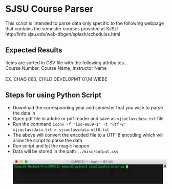 <h1>SJSU Course Parser</h1>
<p>
This script is intended to parse data only specific to the following webpage that contains the semester courses provided at SJSU
http://info.sjsu.edu/web-dbgen/splash/schedules.html
</p>

<h2>Expected Results</h2>
<p>
  Items are sorted in CSV file with the following attribuites...<br />
  Course Number,  Course Name,  Instructor Name<br />
  <br />
  EX. CHAD 060, CHILD DEVELOPMT 01,M WIEBE<br />
</p>

<h2>Steps for using Python Script</h2>
<p>
  <ul>
    <li>Download the corresponding year and semester that you wish to parse the data in</li>
    <li>Open pdf file in adobe or pdf reader and save as <code>sjsuclassdata.txt</code> file</li>
    <li>Run the command <code>iconv -f "iso-8859-1" -t "utf-8" sjsuclassdata.txt > sjsuclassdata-utf8.txt</code></li>
    <li>The above will convert the encoded file to a UTF-8 encoding which will allow the script to parse the data</li>
    <li>Run script and let the magic happen</li>
    <li>Data will be stored in the path <code>../misc/output.csv</code></li>
    <br />
    <img src="misc/terminal.png" />
  </ul>
</p>
